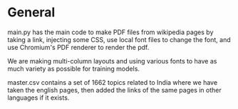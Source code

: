 # General
main.py has the main code to make PDF files from wikipedia pages by taking a link, injecting some CSS, use local font files to change the font, and use Chromium's PDF renderer to render the pdf.

We are making multi-column layouts and using various fonts to have as much variety as possible for training models.


master.csv contains a set of 1662 topics related to India where we have taken the english pages, then added the links of the same pages in other languages if it exists.

